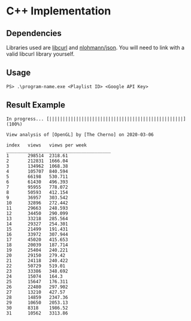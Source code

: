 # C++ Implementation

## Dependencies

Libraries used are [libcurl](https://curl.haxx.se/libcurl/) and [nlohmann/json](https://github.com/nlohmann/json). You will need to link with a valid libcurl library yourself.

## Usage

`PS> .\program-name.exe <Playlist ID> <Google API Key>`

## Result Example 

```
In progress... [||||||||||||||||||||||||||||||||||||||||||||||||||]  (100%)

View analysis of [OpenGL] by [The Cherno] on 2020-03-06

index   views   views per week
_______________________________________
1       298514  2318.61
2       212831  1666.04
3       134962  1068.38
4       105707  840.594
5       66198   530.711
6       61430   496.393
7       95955   778.072
8       50593   412.154
9       36957   303.542
10      32896   272.442
11      29663   248.593
12      34450   290.099
13      33218   285.564
14      29327   254.301
15      21499   191.431
16      33972   307.944
17      45020   415.653
18      20039   187.714
19      25404   240.221
20      29150   279.42
21      24118   240.422
22      50729   519.01
23      33386   348.692
24      15074   164.3
25      15647   176.311
26      22480   297.902
27      13210   427.57
28      14859   2347.36
29      10650   2053.13
30      8318    1986.52
31      10562   3313.86
```
